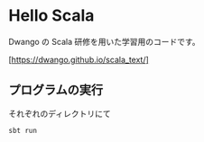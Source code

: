 # Hello Scala
Dwango の Scala 研修を用いた学習用のコードです。

[https://dwango.github.io/scala_text/]

## プログラムの実行
それぞれのディレクトリにて
```
sbt run
```
